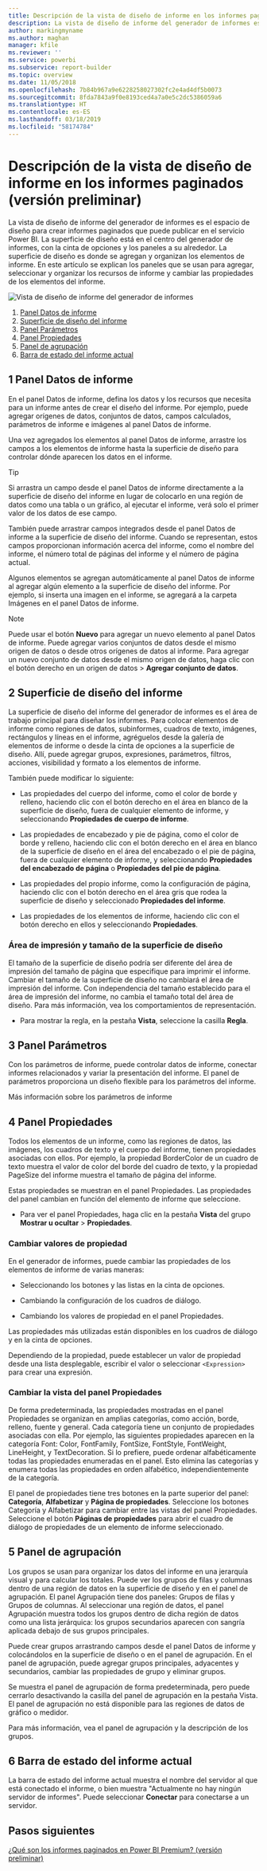 ```yaml
---
title: Descripción de la vista de diseño de informe en los informes paginados (versión preliminar)
description: La vista de diseño de informe del generador de informes es el espacio de diseño para crear informes paginados que puede publicar en el servicio Power BI.
author: markingmyname
ms.author: maghan
manager: kfile
ms.reviewer: ''
ms.service: powerbi
ms.subservice: report-builder
ms.topic: overview
ms.date: 11/05/2018
ms.openlocfilehash: 7b84b967a9e6228258027302fc2e4ad4df5b0073
ms.sourcegitcommit: 8fda7843a9f0e8193ced4a7a0e5c2dc5386059a6
ms.translationtype: HT
ms.contentlocale: es-ES
ms.lasthandoff: 03/18/2019
ms.locfileid: "58174784"
---
```

# <a name="getting-around-in-report-design-view-for-paginated-reports-preview"></a>Descripción de la vista de diseño de informe en los informes paginados (versión preliminar)

La vista de diseño de informe del generador de informes es el espacio de diseño para crear informes paginados que puede publicar en el servicio Power BI. La superficie de diseño está en el centro del generador de informes, con la cinta de opciones y los paneles a su alrededor. La superficie de diseño es donde se agregan y organizan los elementos de informe. En este artículo se explican los paneles que se usan para agregar, seleccionar y organizar los recursos de informe y cambiar las propiedades de los elementos del informe.  

![Vista de diseño de informe del generador de informes](media/paginated-reports-report-design-view/power-bi-paginated-report-design-view.png)

1. [Panel Datos de informe](#1-report-data-pane) 
2. [Superficie de diseño del informe](#2-report-design-surface)  
3. [Panel Parámetros](#3-parameters-pane) 
4. [Panel Propiedades](#4-properties-pane) 
5. [Panel de agrupación](#5-grouping-pane) 
6. [Barra de estado del informe actual](#6-current-report-status-bar)  
  
## <a name="1-report-data-pane"></a>1 Panel Datos de informe  
 En el panel Datos de informe, defina los datos y los recursos que necesita para un informe antes de crear el diseño del informe. Por ejemplo, puede agregar orígenes de datos, conjuntos de datos, campos calculados, parámetros de informe e imágenes al panel Datos de informe.  
  
 Una vez agregados los elementos al panel Datos de informe, arrastre los campos a los elementos de informe hasta la superficie de diseño para controlar dónde aparecen los datos en el informe.  
  
> [!TIP]  
>  Si arrastra un campo desde el panel Datos de informe directamente a la superficie de diseño del informe en lugar de colocarlo en una región de datos como una tabla o un gráfico, al ejecutar el informe, verá solo el primer valor de los datos de ese campo.  
  
 También puede arrastrar campos integrados desde el panel Datos de informe a la superficie de diseño del informe. Cuando se representan, estos campos proporcionan información acerca del informe, como el nombre del informe, el número total de páginas del informe y el número de página actual.  
  
 Algunos elementos se agregan automáticamente al panel Datos de informe al agregar algún elemento a la superficie de diseño del informe. Por ejemplo, si inserta una imagen en el informe, se agregará a la carpeta Imágenes en el panel Datos de informe.  
  
> [!NOTE]  
>  Puede usar el botón **Nuevo** para agregar un nuevo elemento al panel Datos de informe. Puede agregar varios conjuntos de datos desde el mismo origen de datos o desde otros orígenes de datos al informe. Para agregar un nuevo conjunto de datos desde el mismo origen de datos, haga clic con el botón derecho en un origen de datos > **Agregar conjunto de datos**.  
  
## <a name="2-report-design-surface"></a>2 Superficie de diseño del informe  
 La superficie de diseño del informe del generador de informes es el área de trabajo principal para diseñar los informes. Para colocar elementos de informe como regiones de datos, subinformes, cuadros de texto, imágenes, rectángulos y líneas en el informe, agréguelos desde la galería de elementos de informe o desde la cinta de opciones a la superficie de diseño. Allí, puede agregar grupos, expresiones, parámetros, filtros, acciones, visibilidad y formato a los elementos de informe.  
  
 También puede modificar lo siguiente:  
  
-   Las propiedades del cuerpo del informe, como el color de borde y relleno, haciendo clic con el botón derecho en el área en blanco de la superficie de diseño, fuera de cualquier elemento de informe, y seleccionando **Propiedades de cuerpo de informe**.  
  
-   Las propiedades de encabezado y pie de página, como el color de borde y relleno, haciendo clic con el botón derecho en el área en blanco de la superficie de diseño en el área del encabezado o el pie de página, fuera de cualquier elemento de informe, y seleccionando **Propiedades del encabezado de página** o **Propiedades del pie de página**.  
  
-   Las propiedades del propio informe, como la configuración de página, haciendo clic con el botón derecho en el área gris que rodea la superficie de diseño y seleccionado **Propiedades del informe**.  
  
-   Las propiedades de los elementos de informe, haciendo clic con el botón derecho en ellos y seleccionando **Propiedades**.  
  
### <a name="design-surface-size-and-print-area"></a>Área de impresión y tamaño de la superficie de diseño  
El tamaño de la superficie de diseño podría ser diferente del área de impresión del tamaño de página que especifique para imprimir el informe. Cambiar el tamaño de la superficie de diseño no cambiará el área de impresión del informe. Con independencia del tamaño establecido para el área de impresión del informe, no cambia el tamaño total del área de diseño. Para más información, vea los comportamientos de representación. 
  
- Para mostrar la regla, en la pestaña **Vista**, seleccione la casilla **Regla**.  
  
## <a name="3-parameters-pane"></a>3 Panel Parámetros  
 Con los parámetros de informe, puede controlar datos de informe, conectar informes relacionados y variar la presentación del informe. El panel de parámetros proporciona un diseño flexible para los parámetros del informe.  
  
 Más información sobre los parámetros de informe   
  
## <a name="4-properties-pane"></a>4 Panel Propiedades
 Todos los elementos de un informe, como las regiones de datos, las imágenes, los cuadros de texto y el cuerpo del informe, tienen propiedades asociadas con ellos. Por ejemplo, la propiedad BorderColor de un cuadro de texto muestra el valor de color del borde del cuadro de texto, y la propiedad PageSize del informe muestra el tamaño de página del informe.  
  
 Estas propiedades se muestran en el panel Propiedades. Las propiedades del panel cambian en función del elemento de informe que seleccione.  
  
- Para ver el panel Propiedades, haga clic en la pestaña **Vista** del grupo **Mostrar u ocultar** > **Propiedades**.  
  
### <a name="changing-property-values"></a>Cambiar valores de propiedad  
 En el generador de informes, puede cambiar las propiedades de los elementos de informe de varias maneras:  
  
-   Seleccionando los botones y las listas en la cinta de opciones.  
  
-   Cambiando la configuración de los cuadros de diálogo.  
  
-   Cambiando los valores de propiedad en el panel Propiedades.  
  
 Las propiedades más utilizadas están disponibles en los cuadros de diálogo y en la cinta de opciones.  
  
 Dependiendo de la propiedad, puede establecer un valor de propiedad desde una lista desplegable, escribir el valor o seleccionar `<Expression>` para crear una expresión.  
  
### <a name="changing-the-properties-pane-view"></a>Cambiar la vista del panel Propiedades  
 De forma predeterminada, las propiedades mostradas en el panel Propiedades se organizan en amplias categorías, como acción, borde, relleno, fuente y general. Cada categoría tiene un conjunto de propiedades asociadas con ella. Por ejemplo, las siguientes propiedades aparecen en la categoría Font: Color, FontFamily, FontSize, FontStyle, FontWeight, LineHeight, y TextDecoration. Si lo prefiere, puede ordenar alfabéticamente todas las propiedades enumeradas en el panel. Esto elimina las categorías y enumera todas las propiedades en orden alfabético, independientemente de la categoría.  
  
 El panel de propiedades tiene tres botones en la parte superior del panel: **Categoría**, **Alfabetizar** y **Página de propiedades**. Seleccione los botones Categoría y Alfabetizar para cambiar entre las vistas del panel Propiedades. Seleccione el botón **Páginas de propiedades** para abrir el cuadro de diálogo de propiedades de un elemento de informe seleccionado.  
  
  
## <a name="5-grouping-pane"></a>5 Panel de agrupación

 Los grupos se usan para organizar los datos del informe en una jerarquía visual y para calcular los totales. Puede ver los grupos de filas y columnas dentro de una región de datos en la superficie de diseño y en el panel de agrupación. El panel Agrupación tiene dos paneles: Grupos de filas y Grupos de columnas. Al seleccionar una región de datos, el panel Agrupación muestra todos los grupos dentro de dicha región de datos como una lista jerárquica: los grupos secundarios aparecen con sangría aplicada debajo de sus grupos principales.  
  
 Puede crear grupos arrastrando campos desde el panel Datos de informe y colocándolos en la superficie de diseño o en el panel de agrupación. En el panel de agrupación, puede agregar grupos principales, adyacentes y secundarios, cambiar las propiedades de grupo y eliminar grupos.  
  
 Se muestra el panel de agrupación de forma predeterminada, pero puede cerrarlo desactivando la casilla del panel de agrupación en la pestaña Vista. El panel de agrupación no está disponible para las regiones de datos de gráfico o medidor.  
  
 Para más información, vea el panel de agrupación y la descripción de los grupos.  
  
## <a name="6-current-report-status-bar"></a>6 Barra de estado del informe actual

La barra de estado del informe actual muestra el nombre del servidor al que está conectado el informe, o bien muestra "Actualmente no hay ningún servidor de informes". Puede seleccionar **Conectar** para conectarse a un servidor.

## <a name="next-steps"></a>Pasos siguientes

[¿Qué son los informes paginados en Power BI Premium? (versión preliminar)](paginated-reports-report-builder-power-bi.md) 

  
  
